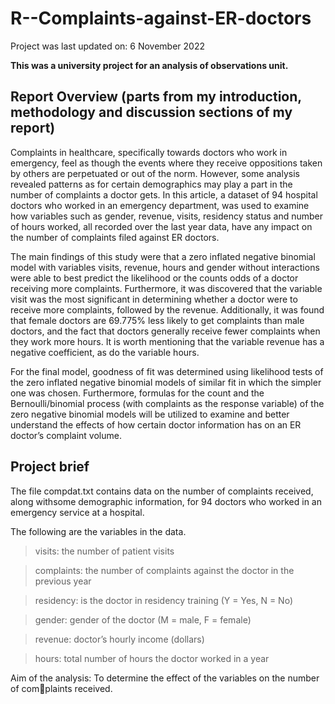 # R--Complaints-against-ER-doctors

Project was last updated on: 6 November 2022

**This was a university project for an analysis of observations unit.**

## Report Overview (parts from my introduction, methodology and discussion sections of my report)

Complaints in healthcare, specifically towards doctors who work in emergency, feel as though the events where they receive oppositions taken by others are perpetuated or out of the norm. However, some analysis revealed patterns as for certain demographics may play a part in the number of complaints a doctor gets. In this article, a dataset of 94 hospital doctors who worked in an emergency department, was used to examine how variables such as gender, revenue, visits, residency status and number of hours worked, all recorded over the last year data, have any impact on the number of complaints filed against ER doctors. 

The main findings of this study were that a zero inflated negative binomial model with variables visits, revenue, hours and gender without interactions were able to best predict the likelihood or the counts odds of a doctor receiving more complaints. Furthermore, it was discovered that the variable visit was the most significant in determining whether a doctor were to receive more complaints, followed by the revenue. Additionally, it was found that female doctors are 69.775% less likely to get complaints than male doctors, and the fact that doctors generally receive fewer complaints when they work more hours. It is worth mentioning that the variable revenue has a negative coefficient, as do the variable hours. 

For the final model, goodness of fit was determined using likelihood tests of the zero inflated negative binomial models of similar fit in which the simpler one was chosen. Furthermore, formulas for the count and the Bernoulli/binomial process (with complaints as the response variable) of the zero negative binomial models will be utilized to examine and better understand the effects of how certain doctor information has on an ER doctor’s complaint volume. 

## Project brief

The file compdat.txt contains data on the number of complaints received, along withsome demographic information, for 94 doctors who worked in an emergency service at a
hospital.

The following are the variables in the data.

> visits: the number of patient visits

> complaints: the number of complaints against the doctor in the previous year

> residency: is the doctor in residency training (Y = Yes, N = No)

> gender: gender of the doctor (M = male, F = female)

> revenue: doctor’s hourly income (dollars)

> hours: total number of hours the doctor worked in a year

Aim of the analysis: To determine the effect of the variables on the number of complaints received.
